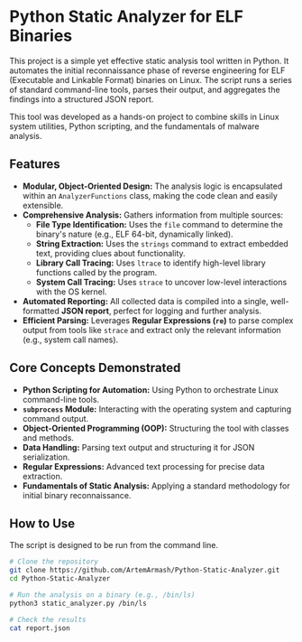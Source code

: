 # Python Static Analyzer for ELF Binaries

This project is a simple yet effective static analysis tool written in Python. It automates the initial reconnaissance phase of reverse engineering for ELF (Executable and Linkable Format) binaries on Linux. The script runs a series of standard command-line tools, parses their output, and aggregates the findings into a structured JSON report.

This tool was developed as a hands-on project to combine skills in Linux system utilities, Python scripting, and the fundamentals of malware analysis.

## Features

-   **Modular, Object-Oriented Design:** The analysis logic is encapsulated within an `AnalyzerFunctions` class, making the code clean and easily extensible.
-   **Comprehensive Analysis:** Gathers information from multiple sources:
    -   **File Type Identification:** Uses the `file` command to determine the binary's nature (e.g., ELF 64-bit, dynamically linked).
    -   **String Extraction:** Uses the `strings` command to extract embedded text, providing clues about functionality.
    -   **Library Call Tracing:** Uses `ltrace` to identify high-level library functions called by the program.
    -   **System Call Tracing:** Uses `strace` to uncover low-level interactions with the OS kernel.
-   **Automated Reporting:** All collected data is compiled into a single, well-formatted **JSON report**, perfect for logging and further analysis.
-   **Efficient Parsing:** Leverages **Regular Expressions (`re`)** to parse complex output from tools like `strace` and extract only the relevant information (e.g., system call names).

## Core Concepts Demonstrated

-   **Python Scripting for Automation:** Using Python to orchestrate Linux command-line tools.
-   **`subprocess` Module:** Interacting with the operating system and capturing command output.
-   **Object-Oriented Programming (OOP):** Structuring the tool with classes and methods.
-   **Data Handling:** Parsing text output and structuring it for JSON serialization.
-   **Regular Expressions:** Advanced text processing for precise data extraction.
-   **Fundamentals of Static Analysis:** Applying a standard methodology for initial binary reconnaissance.

## How to Use

The script is designed to be run from the command line.

```bash
# Clone the repository
git clone https://github.com/ArtemArmash/Python-Static-Analyzer.git
cd Python-Static-Analyzer

# Run the analysis on a binary (e.g., /bin/ls)
python3 static_analyzer.py /bin/ls

# Check the results
cat report.json
```
```
